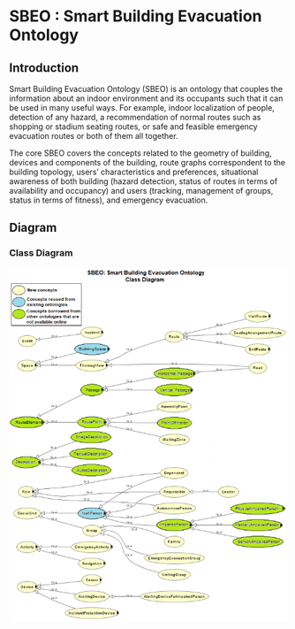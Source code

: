 # SBEO : Smart Building Evacuation Ontology

## Introduction

Smart Building Evacuation Ontology (SBEO) is an ontology that couples the information about an indoor environment and its occupants such that it can be used in many useful ways. For example, indoor localization of people, detection of any hazard, a recommendation of normal routes such as shopping or stadium seating routes, or safe and feasible emergency evacuation routes or both of them all together.  

The core SBEO covers the concepts related to the geometry of building, devices and components of the building, route graphs correspondent to the building topology, users’ characteristics and preferences, situational awareness of both building (hazard detection, status of routes in terms of availability and occupancy) and users (tracking, management of groups, status in terms of fitness), and emergency evacuation.

## Diagram 

### Class Diagram

<p align="center">
  <img src="Figures/SBEO_Class_Diagram_updated.png"/>
</p>
